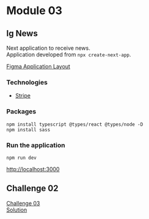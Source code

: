 # Module 03
## Ig News

Next application to receive news.\
Application developed from ```npx create-next-app```.

[Figma Application Layout](https://www.figma.com/file/gl0fHkQgvaUfXNjuwGtDDs/ig.news "Figma Application Layout")

### Technologies
- [Stripe](https://stripe.com/)

### Packages

```npm
npm install typescript @types/react @types/node -D
npm install sass
```

### Run the application
```npm
npm run dev
```

[http://localhost:3000](http://localhost:3000 "localhost")


## Challenge 02

[Challenge 03](https://www.notion.so/Desafio-02-Componentizando-a-aplica-o-b9f0f025c95b437699d0c3115f55b0f1 "Challenge 03")\
[Solution](https://github.com/EDusik/ignite-react-challenge-02 "Solution")